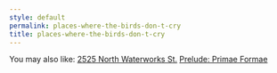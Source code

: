 ```yaml
---
style: default
permalink: places-where-the-birds-don-t-cry
title: places-where-the-birds-don-t-cry
---
```

You may also like:
[2525 North Waterworks St.](http://scp-wiki.net/north-waterworks)
[Prelude: Primae Formae](http://scp-wiki.net/primae-formae)